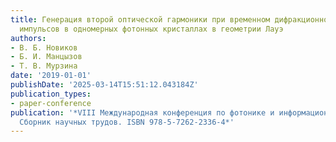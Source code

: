 ```yaml
---
title: Генерация второй оптической гармоники при временном дифракционном делении лазерных
  импульсов в одномерных фотонных кристаллах в геометрии Лауэ
authors:
- В. Б. Новиков
- Б. И. Манцызов
- Т. В. Мурзина
date: '2019-01-01'
publishDate: '2025-03-14T15:51:12.043184Z'
publication_types:
- paper-conference
publication: '*VIII Международная конференция по фотонике и информационной оптике
  Сборник научных трудов. ISBN 978-5-7262-2336-4*'
---
```

